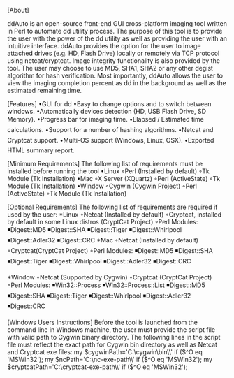 [About]

ddAuto is an open-source front-end GUI cross-platform imaging tool written in Perl to automate dd utility process. The purpose 
of this tool is to provide the user with the power of the dd utility as well as providing the user with an intuitive 
interface. ddAuto provides the option for the user to image attached drives (e.g. HD, Flash Drive) locally or remotely via TCP
protocol using netcat/cryptcat. Image integrity functionality is also provided by the tool. The user may choose to use MD5, 
SHA1, SHA2 or any other degist algorithm for hash verification. Most importantly, ddAuto allows the user to view the imaging 
completion percent as dd in the background as well as the estimated remaining time. 

[Features]
•GUI for dd
•Easy to change options and to switch between windows. 
•Automatically devices detection (HD, USB Flash Drive, SD Memory). 
•Progress bar for imaging time. 
•Elapsed / Estimated time calculations. 
•Support for a number of hashing algorithms. 
•Netcat and Cryptcat support. 
•Multi-OS support (Windows, Linux, OSX). 
•Exported HTML summary report. 



[Minimum Requirements]
The following list of requirements must be installed before running the tool 
•Linux 
◦Perl (Installed by default) 
◦Tk Module (Tk Installation) 
•Mac 
◦X Server (XQuartz) 
◦Perl (ActiveState) 
◦Tk Module (Tk Installation) 
•Window 
◦Cygwin (Cygwin Project) 
◦Perl (ActiveState) 
◦Tk Module (Tk Installation) 




[Optional Requirements]
The following list of requirements are required if used by the user: 
  *Linux 
    ◦Netcat (Installed by default) 
    ◦Cryptcat, installed by default in some Linux distros (CryptCat Project) 
    ◦Perl Modules: 
      ◾Digest::MD5 
      ◾Digest::SHA 
      ◾Digest::Tiger 
      ◾Digest::Whirlpool 
      ◾Digest::Adler32 
      ◾Digest::CRC 
  *Mac 
    ◦Netcat (Installed by default) 
    ◦Cryptcat(CryptCat Project) 
    ◦Perl Modules: 
      ◾Digest::MD5 
      ◾Digest::SHA 
      ◾Digest::Tiger 
      ◾Digest::Whirlpool 
      ◾Digest::Adler32 
      ◾Digest::CRC 

  *Window 
    ◦Netcat (Supported by Cygwin) 
    ◦Cryptcat (CryptCat Project) 
    ◦Perl Modules: 
      ◾Win32::Process 
      ◾Win32::Process::List 
      ◾Digest::MD5 
      ◾Digest::SHA 
      ◾Digest::Tiger 
      ◾Digest::Whirlpool 
      ◾Digest::Adler32 
      ◾Digest::CRC 

[Windows Users Instructions]
Before the tool is launched from the command line in Windows machine, the user must provide the script file with valid path to Cygwin binary directory. The following lines in the script file must reflect the exact path for Cygwin bin directory as well as Netcat and Cryptcat exe files: 
  my $cygwinPath='C:\cygwin\bin\\'          if ($^O eq 'MSWin32');
  my $ncPath='C:\nc-exe-path\\'             if ($^O eq 'MSWin32');
  my $cryptcatPath='C:\cryptcat-exe-path\\' if ($^O eq 'MSWin32');

